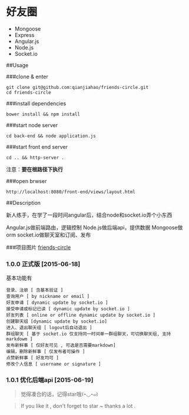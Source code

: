 # 好友圈
 
- Mongoose
- Express 
- Angular.js 
- Node.js 
- Socket.io 

##Usage

###clone & enter

    git clone git@github.com:qianjiahao/friends-circle.git
    cd friends-circle

###install dependencies

	bower install && npm install
    
###start node server

    cd back-end && node application.js
    
###start front end server

    cd .. && http-server .
    
 注意：**要在根路径下执行**

    
###open brwser

    http://localhost:8080/front-end/views/layout.html


##Description

新人练手，在学了一段时间angular后，结合node和socket.io弄个小东西

Angular.js做前端路由，逻辑控制
Node.js做后端api，提供数据
Mongoose做orm
socket.io做聊天室和订阅、发布

###项目图片 [friends-circle](http://www.angularjs.cn/A1aQ)

### 1.0.0 正式版 [2015-06-18]

基本功能有

    登录、注册 [ 含基本验证 ]
    查询用户 [ by nickname or email ]
    好友申请 [ dynamic update by socket.io ]
    接受申请或标记已读 [ dynamic update by socket.io ]
    好友列表 [ online or offline dynamic update by socket.io ]
    创建聊天组 [dynamic update by socket.io]
    进入、退出聊天组 [ logout后自动退出 ]
    群组聊天 [ 基于 socket.io 仅支持同一时间单一群组聊天，可切换聊天组, 支持markdowm ]
    发布新鲜事 [ 仅好友可见 , 可选是否需要markdown]
    编辑，删除新鲜事 [ 仅发布者可操作 ]
    点赞新鲜事 [ 好友均可 ]
    修改个人信息 [ username or signature ]

### 1.0.1 优化后端api [2015-06-19]

>觉得凑合的话，记得star哦꒰･◡･๑꒱

> If you like it , don't forget to star ~ thanks a lot .


